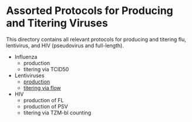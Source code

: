 # Assorted Protocols for Producing and Titering Viruses 

This directory contains all relevant protocols for producing and titering flu, lentivirus, and HIV (pseudovirus and full-length).

- Influenza
  - production
  - titering via TCID50
- Lentiviruses
  - [production](produce_lentivirus.md)
  - [titering via flow](titer_lentivirus.md)
- HIV
  - production of FL
  - production of PSV
  - titering via TZM-bl counting
